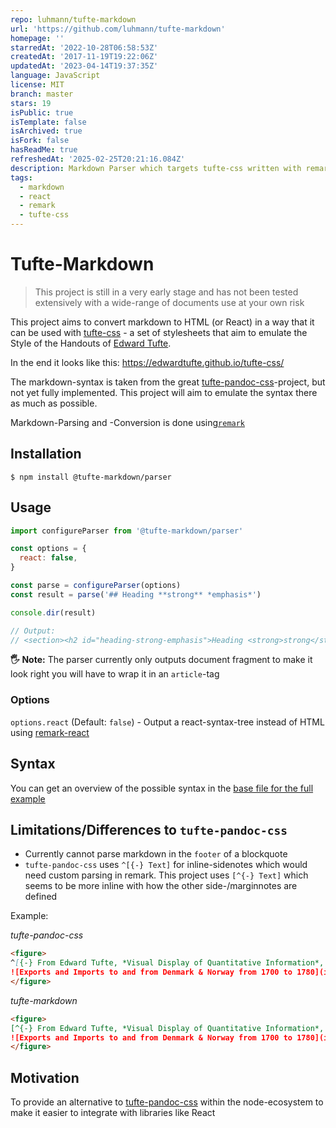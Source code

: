 ```yaml
---
repo: luhmann/tufte-markdown
url: 'https://github.com/luhmann/tufte-markdown'
homepage: ''
starredAt: '2022-10-28T06:58:53Z'
createdAt: '2017-11-19T19:22:06Z'
updatedAt: '2023-04-14T19:37:35Z'
language: JavaScript
license: MIT
branch: master
stars: 19
isPublic: true
isTemplate: false
isArchived: true
isFork: false
hasReadMe: true
refreshedAt: '2025-02-25T20:21:16.084Z'
description: Markdown Parser which targets tufte-css written with remark
tags:
  - markdown
  - react
  - remark
  - tufte-css
---
```


# Tufte-Markdown

> This project is still in a very early stage and has not been tested
> extensively with a wide-range of documents use at your own risk

This project aims to convert markdown to HTML (or React) in a way that it can be
used with [tufte-css](https://github.com/edwardtufte/tufte-css) - a set of
stylesheets that aim to emulate the Style of the Handouts of
[Edward Tufte](https://de.wikipedia.org/wiki/Edward_Tufte).

In the end it looks like this: https://edwardtufte.github.io/tufte-css/

The markdown-syntax is taken from the great
[tufte-pandoc-css](https://github.com/jez/tufte-pandoc-css)-project, but not yet
fully implemented. This project will aim to emulate the syntax there as much as
possible.

Markdown-Parsing and -Conversion is done
using[`remark`](https://github.com/wooorm/remark)

## Installation

`$ npm install @tufte-markdown/parser`

## Usage

```js
import configureParser from '@tufte-markdown/parser'

const options = {
  react: false,
}

const parse = configureParser(options)
const result = parse('## Heading **strong** *emphasis*')

console.dir(result)

// Output:
// <section><h2 id="heading-strong-emphasis">Heading <strong>strong</strong> <em>emphasis</em></h2></section>\n'
```

**🖐 Note:** The parser currently only outputs document fragment to make it look
right you will have to wrap it in an `article`-tag

### Options

`options.react` (Default: `false`) - Output a react-syntax-tree instead of HTML
using [remark-react](https://github.com/mapbox/remark-react)

## Syntax

You can get an overview of the possible syntax in the
[base file for the full example](./examples/md/tufte.md)

## Limitations/Differences to `tufte-pandoc-css`

* Currently cannot parse markdown in the `footer` of a blockquote
* `tufte-pandoc-css` uses `^[{-} Text]` for inline-sidenotes which would need
  custom parsing in remark. This project uses `[^{-} Text]` which seems to be
  more inline with how the other side-/marginnotes are defined

Example:

_tufte-pandoc-css_

```md
<figure>
^[{-} From Edward Tufte, *Visual Display of Quantitative Information*, page 92.]
![Exports and Imports to and from Denmark & Norway from 1700 to 1780](img/exports-imports.png)
</figure>
```

_tufte-markdown_

```md
<figure>
[^{-} From Edward Tufte, *Visual Display of Quantitative Information*, page 92.]
![Exports and Imports to and from Denmark & Norway from 1700 to 1780](img/exports-imports.png)
</figure>
```

## Motivation

To provide an alternative to
[tufte-pandoc-css](https://github.com/jez/tufte-pandoc-css) within the
node-ecosystem to make it easier to integrate with libraries like React
